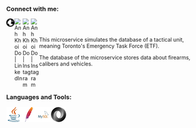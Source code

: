 ### Connect with me:
[<img align="left" alt="Anh Khoi Do" width="22px" src="https://raw.githubusercontent.com/iconic/open-iconic/master/svg/globe.svg" />](http://anhkhoido.com)
[<img align="left" alt="Anh Khoi Do | LinkedIn" width="22px" src="https://cdn.jsdelivr.net/npm/simple-icons@v3/icons/linkedin.svg" />](https://ca.linkedin.com/in/anhkhoido/en-us)
[<img align="left" alt="Anh Khoi Do | Instagram" width="22px" src="https://cdn.jsdelivr.net/npm/simple-icons@v3/icons/instagram.svg" />](https://instagram.com/anhkhoido)
[<img align="left" alt="Anh Khoi Do | Instagram" width="22px" src="https://cdn.jsdelivr.net/npm/simple-icons@v3/icons/twitter.svg" />](https://twitter.com/anhkhoido)
<br /><br />
<p>This microservice simulates the database of a tactical unit, meaning Toronto's Emergency Task Force (ETF).<p>
<p>The database of the microservice stores data about firearms, calibers and vehicles.</p>
<br /><br />

### Languages and Tools:
<img align="left" alt="Java" width="40px" src="https://raw.githubusercontent.com/github/explore/80688e429a7d4ef2fca1e82350fe8e3517d3494d/topics/java/java.png" />
<img align="left" alt="Maven" width="40px" src="https://raw.githubusercontent.com/github/explore/80688e429a7d4ef2fca1e82350fe8e3517d3494d/topics/maven/maven.png" />
<img align="left" alt="MySQL" width="40px" src="https://raw.githubusercontent.com/github/explore/80688e429a7d4ef2fca1e82350fe8e3517d3494d/topics/mysql/mysql.png" />
<img align="left" alt="JSON" width="40px" src="https://raw.githubusercontent.com/github/explore/80688e429a7d4ef2fca1e82350fe8e3517d3494d/topics/json/json.png" />
